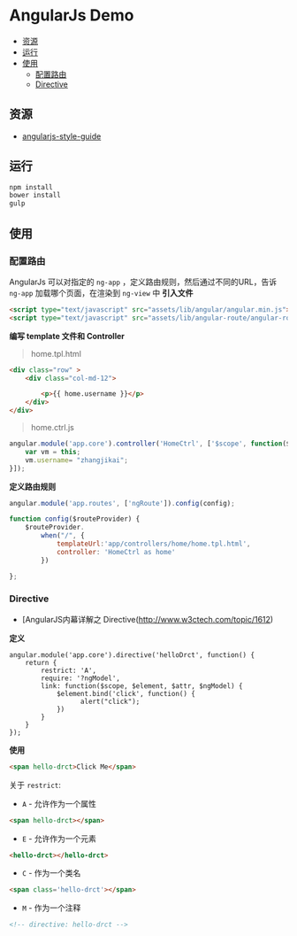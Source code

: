 # AngularJs Demo

<!-- toc -->

- [资源](#%E8%B5%84%E6%BA%90)
- [运行](#%E8%BF%90%E8%A1%8C)
- [使用](#%E4%BD%BF%E7%94%A8)
  * [配置路由](#%E9%85%8D%E7%BD%AE%E8%B7%AF%E7%94%B1)
  * [Directive](#directive)

<!-- tocstop -->

## 资源
* [angularjs-style-guide](https://github.com/mgechev/angularjs-style-guide)

## 运行
```bash
npm install
bower install
gulp
```

## 使用
### 配置路由
AngularJs 可以对指定的 `ng-app` ，定义路由规则，然后通过不同的URL，告诉 `ng-app` 加载哪个页面，在渲染到 `ng-view` 中
**引入文件**
```html
<script type="text/javascript" src="assets/lib/angular/angular.min.js"></script>
<script type="text/javascript" src="assets/lib/angular-route/angular-route.min.js"></script>
```

**编写 template 文件和 Controller**  
> home.tpl.html

```html
<div class="row" >
    <div class="col-md-12">

        <p>{{ home.username }}</p>
    </div>
</div>
```
> home.ctrl.js

```js
angular.module('app.core').controller('HomeCtrl', ['$scope', function($scope) {
    var vm = this;
    vm.username= "zhangjikai";
}]);
```

**定义路由规则**
```js
angular.module('app.routes', ['ngRoute']).config(config);

function config($routeProvider) {
    $routeProvider.
        when("/", {
            templateUrl:'app/controllers/home/home.tpl.html',
            controller: 'HomeCtrl as home'
        })

};
```

### Directive
* [AngularJS内幕详解之 Directive(http://www.w3ctech.com/topic/1612)

**定义**
```
angular.module('app.core').directive('helloDrct', function() {
    return {
        restrict: 'A',
        require: '?ngModel',
        link: function($scope, $element, $attr, $ngModel) {
            $element.bind('click', function() {
                  alert("click");
            })
        }
    }
});
```
**使用**  
```html
<span hello-drct>Click Me</span>
```
关于 `restrict`:  
* `A` - 允许作为一个属性
```html
<span hello-drct></span>
```
* `E` - 允许作为一个元素
```html
<hello-drct></hello-drct>
```
* `C` - 作为一个类名
```html
<span class='hello-drct'></span>
```
* `M` -  作为一个注释
```html
<!-- directive: hello-drct -->
```

